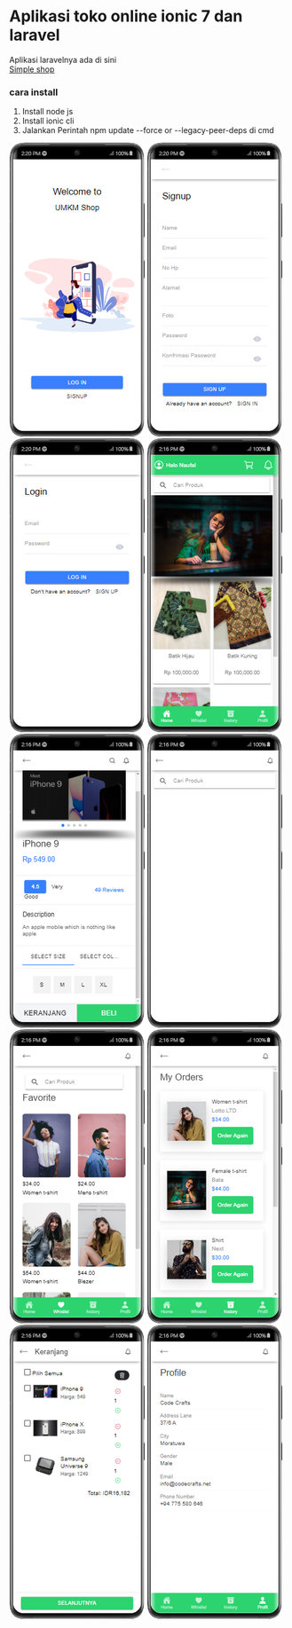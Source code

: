 # Aplikasi toko online ionic 7 dan laravel
Aplikasi laravelnya  ada di sini<br>
<a href='https://github.com/gudangcoding/simple-shop'> Simple shop</a><br>
<h3>cara install</h3>
<ol>
    <li>Install node js</li>
    <li>Install ionic cli</li>
    <li>Jalankan Perintah npm update --force or --legacy-peer-deps di cmd</li>
</ol>
<img src='skrinsut/1.png'>
<img src='skrinsut/2.png'>
<img src='skrinsut/3.png'>
<img src='skrinsut/4.png'>
<img src='skrinsut/5.png'>
<img src='skrinsut/6.png'>
<img src='skrinsut/7.png'>
<img src='skrinsut/8.png'>
<img src='skrinsut/9.png'>
<img src='skrinsut/10.png'>
